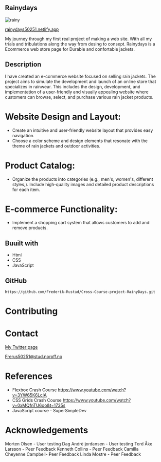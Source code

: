 ## Rainydays 

![rainy](https://github.com/Frederik-Rustad/Cross-Course-project-RainyDays/assets/119454117/197957b6-99b6-4155-87b1-c83365b76f58)

[rainydays50251.netlify.app](https://rainydays50251.netlify.app/)

My journey through my first real project of making a web site. With all my trials and tribulations along the way from desing to consept.
Rainydays is a Ecommerce web store page for Durable and confortable jackets.

## Description

 I have created an e-commerce website focused on selling rain jackets. 
 The project aims to simulate the development and launch of an online store that specializes in rainwear. 
 This includes the design, development, and implementation of a user-friendly and visually appealing website where customers can browse,
 select, and purchase various rain jacket products.

# Website Design and Layout:

- Create an intuitive and user-friendly website layout that provides easy navigation.
- Choose a color scheme and design elements that resonate with the theme of rain jackets and outdoor activities.

# Product Catalog:

- Organize the products into categories (e.g., men's, women's, different styles,).
Include high-quality images and detailed product descriptions for each item.

# E-commerce Functionality:

- Implement a shopping cart system that allows customers to add and remove products.

## Buuilt with

- Html
- CSS
- JavaScript


## GitHub

```
https://github.com/Frederik-Rustad/Cross-Course-project-RainyDays.git
```

 # Contributing

 # Contact
[My Twitter page](https://twitter.com/Penrose_Studio)

[Frerus50251@stud.noroff.no](Frerus50251@stud.noroff.no)

#  References

-	Flexbox Crash Course https://www.youtube.com/watch?v=3YW65K6LcIA 
-	CSS Grids Crash Course https://www.youtube.com/watch?v=0xMQfnTU6oo&t=1735s
-	JavaScript course - SuperSimpleDev


#  Acknowledgements
   
Morten Olsen - User testing
Dag Andrè jordansen - User testing
Tord Åke Larsson - Peer Feedback
Kenneth Collins - Peer Feedback
Camilla Cheyenne Campbell- Peer Feedback
Linda Mostre - Peer Feedback
